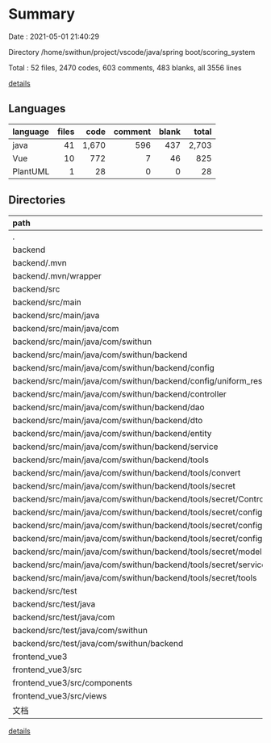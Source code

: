 # Summary

Date : 2021-05-01 21:40:29

Directory /home/swithun/project/vscode/java/spring boot/scoring_system

Total : 52 files,  2470 codes, 603 comments, 483 blanks, all 3556 lines

[details](details.md)

## Languages
| language | files | code | comment | blank | total |
| :--- | ---: | ---: | ---: | ---: | ---: |
| java | 41 | 1,670 | 596 | 437 | 2,703 |
| Vue | 10 | 772 | 7 | 46 | 825 |
| PlantUML | 1 | 28 | 0 | 0 | 28 |

## Directories
| path | files | code | comment | blank | total |
| :--- | ---: | ---: | ---: | ---: | ---: |
| . | 52 | 2,470 | 603 | 483 | 3,556 |
| backend | 41 | 1,670 | 596 | 437 | 2,703 |
| backend/.mvn | 1 | 76 | 31 | 11 | 118 |
| backend/.mvn/wrapper | 1 | 76 | 31 | 11 | 118 |
| backend/src | 40 | 1,594 | 565 | 426 | 2,585 |
| backend/src/main | 39 | 1,585 | 565 | 421 | 2,571 |
| backend/src/main/java | 39 | 1,585 | 565 | 421 | 2,571 |
| backend/src/main/java/com | 39 | 1,585 | 565 | 421 | 2,571 |
| backend/src/main/java/com/swithun | 39 | 1,585 | 565 | 421 | 2,571 |
| backend/src/main/java/com/swithun/backend | 39 | 1,585 | 565 | 421 | 2,571 |
| backend/src/main/java/com/swithun/backend/config | 4 | 140 | 36 | 38 | 214 |
| backend/src/main/java/com/swithun/backend/config/uniform_response | 3 | 126 | 36 | 32 | 194 |
| backend/src/main/java/com/swithun/backend/controller | 3 | 161 | 60 | 45 | 266 |
| backend/src/main/java/com/swithun/backend/dao | 4 | 41 | 36 | 17 | 94 |
| backend/src/main/java/com/swithun/backend/dto | 4 | 155 | 45 | 20 | 220 |
| backend/src/main/java/com/swithun/backend/entity | 4 | 358 | 27 | 89 | 474 |
| backend/src/main/java/com/swithun/backend/service | 3 | 162 | 87 | 39 | 288 |
| backend/src/main/java/com/swithun/backend/tools | 16 | 559 | 265 | 169 | 993 |
| backend/src/main/java/com/swithun/backend/tools/convert | 1 | 26 | 12 | 4 | 42 |
| backend/src/main/java/com/swithun/backend/tools/secret | 15 | 533 | 253 | 165 | 951 |
| backend/src/main/java/com/swithun/backend/tools/secret/Controller | 1 | 67 | 15 | 14 | 96 |
| backend/src/main/java/com/swithun/backend/tools/secret/config | 8 | 257 | 158 | 91 | 506 |
| backend/src/main/java/com/swithun/backend/tools/secret/config/DaoAutenticationProvider | 2 | 48 | 52 | 16 | 116 |
| backend/src/main/java/com/swithun/backend/tools/secret/config/UsernamePasswordAuthenticationToken | 2 | 14 | 18 | 10 | 42 |
| backend/src/main/java/com/swithun/backend/tools/secret/model | 3 | 70 | 19 | 26 | 115 |
| backend/src/main/java/com/swithun/backend/tools/secret/services | 2 | 70 | 40 | 17 | 127 |
| backend/src/main/java/com/swithun/backend/tools/secret/tools | 1 | 69 | 21 | 17 | 107 |
| backend/src/test | 1 | 9 | 0 | 5 | 14 |
| backend/src/test/java | 1 | 9 | 0 | 5 | 14 |
| backend/src/test/java/com | 1 | 9 | 0 | 5 | 14 |
| backend/src/test/java/com/swithun | 1 | 9 | 0 | 5 | 14 |
| backend/src/test/java/com/swithun/backend | 1 | 9 | 0 | 5 | 14 |
| frontend_vue3 | 10 | 772 | 7 | 46 | 825 |
| frontend_vue3/src | 10 | 772 | 7 | 46 | 825 |
| frontend_vue3/src/components | 7 | 726 | 6 | 38 | 770 |
| frontend_vue3/src/views | 2 | 20 | 1 | 4 | 25 |
| 文档 | 1 | 28 | 0 | 0 | 28 |

[details](details.md)